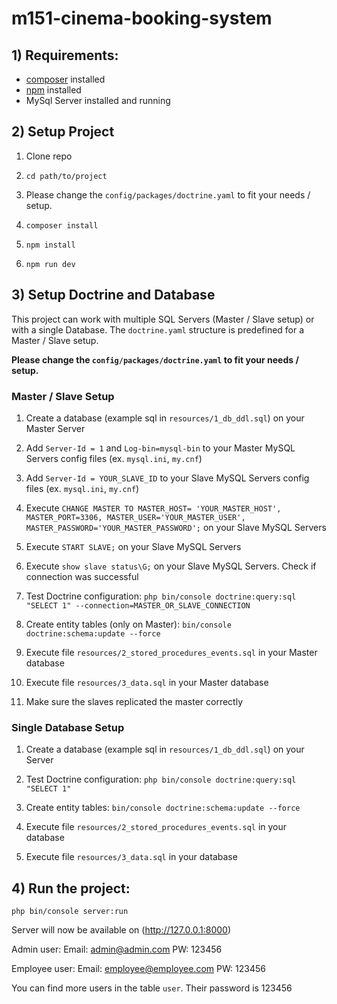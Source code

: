 # m151-cinema-booking-system
 

## 1) Requirements:

- [composer](https://getcomposer.org/) installed
- [npm](https://www.npmjs.com/) installed
- MySql Server installed and running


## 2) Setup Project

1) Clone repo

2) `cd path/to/project`

3) Please change the `config/packages/doctrine.yaml` to fit your needs / setup.

4) `composer install`

5) `npm install`

6) `npm run dev`


## 3) Setup Doctrine and Database

This project can work with multiple SQL Servers (Master / Slave setup) or with a single Database.
The `doctrine.yaml` structure is predefined for a Master / Slave setup.

**Please change the `config/packages/doctrine.yaml` to fit your needs / setup.**

### Master / Slave Setup

1) Create a database (example sql in `resources/1_db_ddl.sql`) on your Master Server

2) Add `Server-Id = 1` and `Log-bin=mysql-bin` to your Master MySQL Servers config files (ex. `mysql.ini`, `my.cnf`)

3) Add `Server-Id = YOUR_SLAVE_ID` to your Slave MySQL Servers config files (ex. `mysql.ini`, `my.cnf`)

4) Execute `CHANGE MASTER TO MASTER_HOST= 'YOUR_MASTER_HOST', MASTER_PORT=3306, MASTER_USER='YOUR_MASTER_USER', MASTER_PASSWORD='YOUR_MASTER_PASSWORD';` on your Slave MySQL Servers

5) Execute `START SLAVE;` on your Slave MySQL Servers

6) Execute `show slave status\G;` on your Slave MySQL Servers. Check if connection was successful

7) Test Doctrine configuration: `php bin/console doctrine:query:sql "SELECT 1" --connection=MASTER_OR_SLAVE_CONNECTION`

8) Create entity tables (only on Master): `bin/console doctrine:schema:update --force`

9) Execute file `resources/2_stored_procedures_events.sql` in your Master database

10) Execute file `resources/3_data.sql` in your Master database

11) Make sure the slaves replicated the master correctly

### Single Database Setup

1) Create a database (example sql in `resources/1_db_ddl.sql`) on your Server

2) Test Doctrine configuration: `php bin/console doctrine:query:sql "SELECT 1"`

8) Create entity tables: `bin/console doctrine:schema:update --force`

9) Execute file `resources/2_stored_procedures_events.sql` in your database

10) Execute file `resources/3_data.sql` in your database


## 4) Run the project:

`php bin/console server:run`

Server will now be available on (http://127.0.0.1:8000)

Admin user:
Email: admin@admin.com
PW: 123456

Employee user:
Email: employee@employee.com
PW: 123456

You can find more users in the table `user`. Their password is 123456


